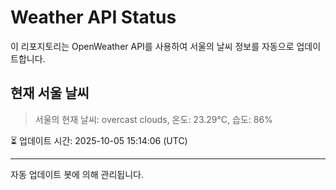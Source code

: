 
# Weather API Status

이 리포지토리는 OpenWeather API를 사용하여 서울의 날씨 정보를 자동으로 업데이트합니다.

## 현재 서울 날씨
> 서울의 현재 날씨: overcast clouds, 온도: 23.29°C, 습도: 86%

⏳ 업데이트 시간: 2025-10-05 15:14:06 (UTC)

---
자동 업데이트 봇에 의해 관리됩니다.
